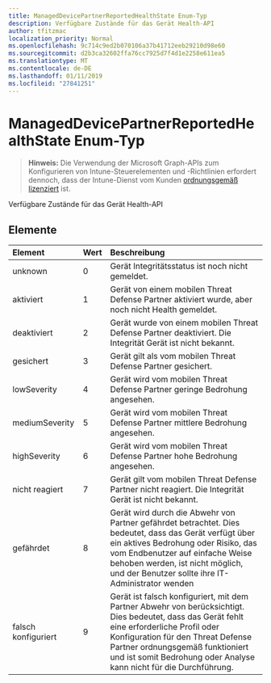 ```yaml
---
title: ManagedDevicePartnerReportedHealthState Enum-Typ
description: Verfügbare Zustände für das Gerät Health-API
author: tfitzmac
localization_priority: Normal
ms.openlocfilehash: 9c714c9ed2b070106a37b41712eeb29210d98e60
ms.sourcegitcommit: d2b3ca32602ffa76cc7925d7f4d1e2258e611ea5
ms.translationtype: MT
ms.contentlocale: de-DE
ms.lasthandoff: 01/11/2019
ms.locfileid: "27841251"
---
```

# <a name="manageddevicepartnerreportedhealthstate-enum-type"></a>ManagedDevicePartnerReportedHealthState Enum-Typ

> **Hinweis:** Die Verwendung der Microsoft Graph-APIs zum Konfigurieren von Intune-Steuerelementen und -Richtlinien erfordert dennoch, dass der Intune-Dienst vom Kunden [ordnungsgemäß lizenziert](https://go.microsoft.com/fwlink/?linkid=839381) ist.

Verfügbare Zustände für das Gerät Health-API
## <a name="members"></a>Elemente
|Element|Wert|Beschreibung|
|:---|:---|:---|
|unknown|0|Gerät Integritätsstatus ist noch nicht gemeldet.|
|aktiviert|1|Gerät von einem mobilen Threat Defense Partner aktiviert wurde, aber noch nicht Health gemeldet.|
|deaktiviert|2|Gerät wurde von einem mobilen Threat Defense Partner deaktiviert. Die Integrität Gerät ist nicht bekannt.|
|gesichert|3|Gerät gilt als vom mobilen Threat Defense Partner gesichert.|
|lowSeverity|4|Gerät wird vom mobilen Threat Defense Partner geringe Bedrohung angesehen.|
|mediumSeverity|5|Gerät wird vom mobilen Threat Defense Partner mittlere Bedrohung angesehen.|
|highSeverity|6|Gerät wird vom mobilen Threat Defense Partner hohe Bedrohung angesehen.|
|nicht reagiert|7|Gerät gilt vom mobilen Threat Defense Partner nicht reagiert. Die Integrität Gerät ist nicht bekannt.|
|gefährdet|8|Gerät wird durch die Abwehr von Partner gefährdet betrachtet. Dies bedeutet, dass das Gerät verfügt über ein aktives Bedrohung oder Risiko, das vom Endbenutzer auf einfache Weise behoben werden, ist nicht möglich, und der Benutzer sollte ihre IT-Administrator wenden|
|falsch konfiguriert|9|Gerät ist falsch konfiguriert, mit dem Partner Abwehr von berücksichtigt. Dies bedeutet, dass das Gerät fehlt eine erforderliche Profil oder Konfiguration für den Threat Defense Partner ordnungsgemäß funktioniert und ist somit Bedrohung oder Analyse kann nicht für die Durchführung.|



